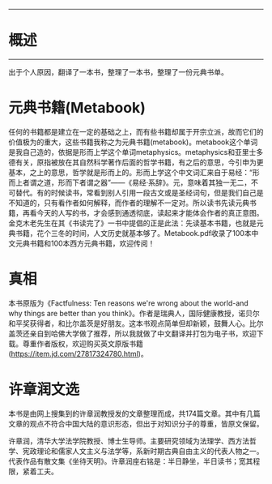 --------
# 概述 #
--------
出于个人原因，翻译了一本书，整理了一本书，整理了一份元典书单。

# 元典书籍(Metabook) #
任何的书籍都是建立在一定的基础之上，而有些书籍却属于开宗立派，故而它们的价值极为的重大，这些书籍我称之为元典书籍(metabook)。metabook这个单词是我自己造的，依据是形而上学这个单词metaphysics。metaphysics和亚里士多德有关，原指被放在其自然科学著作后面的哲学书籍，有之后的意思，今引申为更基本，之上的意思，哲学就是形而上的。形而上学这个中文词汇来自于易经：“形而上者谓之道，形而下者谓之器”——《易经·系辞》。元，意味着其独一无二，不可替代。有的时候读书，常看到别人引用一段古文或是圣经词句，但是我们自己是不知道的，只有看作者如何解释，而作者的理解不一定对。所以读书先读元典书籍，再看今天的人写的书，才会感到通透彻底，读起来才能体会作者的真正意图。金克木老先生在其《书读完了》一书中提倡的正是此法：先读基本书籍，也就是元典书籍，花个三冬的时间，人文历史就基本够了。Metabook.pdf收录了100本中文元典书籍和100本西方元典书籍，欢迎传阅！

# 真相 #
本书原版为《Factfulness: Ten reasons we're wrong about the world-and why things are better than you think》。作者是瑞典人，国际健康教授，诺贝尔和平奖获得者，和比尔盖茨是好朋友。这本书观点简单但却新颖，鼓舞人心。比尔盖茨还亲自到哈佛大学做了推荐，所以我就做了中文翻译并打包为电子书，欢迎下载。尊重作者版权，欢迎购买英文原版书籍(https://item.jd.com/27817324780.html)。

# 许章润文选 #
本书是由网上搜集到的许章润教授发的文章整理而成，共174篇文章。其中有几篇文章的观点不符合中国大陆的意识形态，但出于对知识分子的尊重，皆原文保留。

许章润，清华大学法学院教授、博士生导师。主要研究领域为法理学、西方法哲学、宪政理论和儒家人文主义与法学等，系新时期古典自由主义的代表人物之一。代表作品有散文集《坐待天明》。许章润座右铭是：半日静坐，半日读书；宽其程限，紧着工夫。

